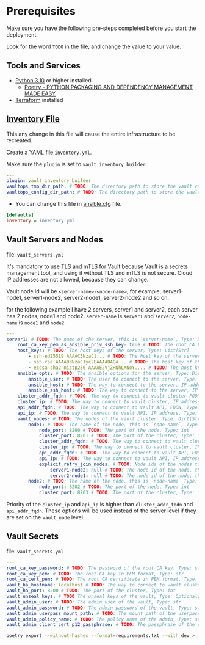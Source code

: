# Prerequisites

Make sure you have the following pre-steps completed before you start the deployment.

Look for the word `TODO` in the file, and change the value to your value.

## Tools and Services

* [Python 3.10](https://www.python.org/downloads/release/python-3100/) or higher installed
  * [Poetry - PYTHON PACKAGING AND DEPENDENCY MANAGEMENT MADE EASY](https://python-poetry.org/)
* [Terraform](https://www.terraform.io/downloads.html) installed

## [Inventory File](inventory.yml)

This any change in this file will cause the entire infrastructure to be recreated.

Create a YAML file `inventory.yml`.

Make sure the `plugin`  is set to `vault_inventory_builder`.

```yaml
---
plugin: vault_inventory_builder
vaultops_tmp_dir_path: # TODO: The directory path to store the vault configuration files, Type: str
vaultops_config_dir_path: # TODO: The directory path to store the vault configuration files, Type: str
```

* You can change this file in [ansible.cfg](ansible.cfg#L2) file.

```ini
[defaults]
inventory = inventory.yml
```

## Vault Servers and Nodes

file: `vault_servers.yml`

It's mandatory to use TLS and mTLS for Vault because Vault is a secrets management tool, and using it without TLS and mTLS is not secure.
Cloud IP addresses are not allowed, because they can change.

Vault node id will be `<server-name>-<node-name>`, for example, server1-node1, server1-node2, server2-node1,
server2-node2 and so on.

for the following example I have 2 servers, server1 and server2, each server has 2 nodes, node1 and node2.
`server-name` is `server1` and `server2`, `node-name` is `node1` and `node2`.

```yaml
---
server1: # TODO: The name of the server, this is `server-name`, Type: Dict[Str, Dict]
    root_ca_key_pem_as_ansible_priv_ssh_key: true # TODO: The root CA key will be used as ansible private ssh key, Type: bool, Default: True
    host_keys: # TODO: The host keys of the server, Type: List[Str]
        - ssh-ed25519 AAAAC3NzaC1... # TODO: The host key of the server, Type: str
        - ssh-rsa AAAAB3NzaC1yc2EAAAADAQA... # TODO: The host key of the server, Type: str
        - ecdsa-sha2-nistp256 AAAAE2VjZHNhLXNoY.... # TODO: The host key of the server, Type: str
    ansible_opts: # TODO: The ansible options for the server, Type: Dict[Str, Any]
        ansible_user: # TODO: The user to connect to the server, Type: str
        ansible_host: # TODO: The way to connect to the server, IP address or FQDN, Type: str
        ansible_ssh_host: # TODO: The way to connect to the server, IP address or FQDN, Type: str
    cluster_addr_fqdn: # TODO: The way to connect to vault cluster FQDN, Type: str
    cluster_ip: # TODO: The way to connect to vault cluster, IP address, Type: str
    api_addr_fqdn: # TODO: The way to connect to vault API, FQDN, Type: str
    api_ip: # TODO: The way to connect to vault API, IP address, Type: str
    vault_nodes: # TODO: The nodes of the vault cluster. Type: Dict[Str, Any]
        node1: # TODO: The name of the node, this is `node-name`, Type: Dict[Str, Any]
            node_port: 8200 # TODO: The port of the node, Type: int
            cluster_port: 8201 # TODO: The port of the cluster, Type: int
            cluster_addr_fqdn: # TODO: The way to connect to vault cluster FQDN, Type: str
            cluster_ip: # TODO: The way to connect to vault cluster, IP address, Type: str
            api_addr_fqdn: # TODO: The way to connect to vault API, FQDN, Type: str
            api_ip: # TODO: The way to connect to vault API, IP address, Type: str
            explicit_retry_join_nodes: # TODO: Node ids of the nodes to join the cluster, if `explicit_retry_join_nodes` is declared and no node is available, then no `retry_join` will be used, Type: Dict[Str, Any]
                server1-node2: null # TODO: The node id of the node, this is `server-name-node-name` Type: Dict[Str, Any]
                server2-node1: null # TODO: The node id of the node, this is `server-name-node-name` Type: Dict[Str, Any]
        node2: # TODO: The name of the node, this is `node-name` Type: Dict[Str, Any]
            node_port: 8202 # TODO: The port of the node, Type: int
            cluster_port: 8203 # TODO: The port of the cluster, Type: int
```

Priority of the `cluster_ip` and `api_ip` is higher than `cluster_addr_fqdn` and `api_addr_fqdn`. These options will
be used instead of the server level if they are set on the `vault_node` level.

## Vault Secrets

file: `vault_secrets.yml`

```yaml
---
root_ca_key_password: # TODO: The password of the root CA key, Type: str
root_ca_key_pem: # TODO: The root CA key in PEM format, Type: str
root_ca_cert_pem: # TODO: The root CA certificate in PEM format, Type: str
vault_ha_hostname: localhost # TODO: The way to connect to vault cluster, IP address or FQDN, Type: str
vault_ha_port: 8200 # TODO: The port of the cluster, Type: int
vault_unseal_keys: # TODO The unseal keys of the vault, Type: Optional[Dict[Str, Any]]
vault_admin_user: # TODO: The admin user of the vault, Type: str
vault_admin_password: # TODO: The admin password of the vault, Type: str
vault_admin_userpass_mount_path: # TODO: The mount path of the userpass, Type: str
vault_admin_policy_name: # TODO: The policy name of the admin, Type: str
vault_admin_client_cert_p12_passphrase: # TODO: The passphrase of the client certificate, Type: str
```

```bash
poetry export --without-hashes --format=requirements.txt --with dev > .github/files/requirements-dev.txt
```
